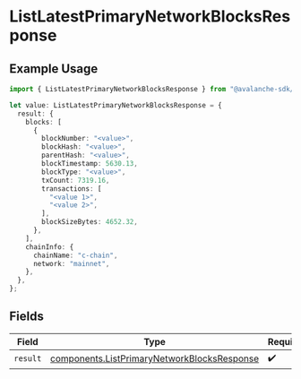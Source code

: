 # ListLatestPrimaryNetworkBlocksResponse

## Example Usage

```typescript
import { ListLatestPrimaryNetworkBlocksResponse } from "@avalanche-sdk/devtools/models/operations";

let value: ListLatestPrimaryNetworkBlocksResponse = {
  result: {
    blocks: [
      {
        blockNumber: "<value>",
        blockHash: "<value>",
        parentHash: "<value>",
        blockTimestamp: 5630.13,
        blockType: "<value>",
        txCount: 7319.16,
        transactions: [
          "<value 1>",
          "<value 2>",
        ],
        blockSizeBytes: 4652.32,
      },
    ],
    chainInfo: {
      chainName: "c-chain",
      network: "mainnet",
    },
  },
};
```

## Fields

| Field                                                                                                      | Type                                                                                                       | Required                                                                                                   | Description                                                                                                |
| ---------------------------------------------------------------------------------------------------------- | ---------------------------------------------------------------------------------------------------------- | ---------------------------------------------------------------------------------------------------------- | ---------------------------------------------------------------------------------------------------------- |
| `result`                                                                                                   | [components.ListPrimaryNetworkBlocksResponse](../../models/components/listprimarynetworkblocksresponse.md) | :heavy_check_mark:                                                                                         | N/A                                                                                                        |